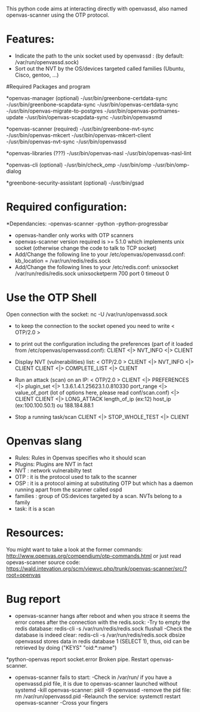 

This python code aims at interacting directly with openvassd, also named openvas-scanner using the OTP protocol.

# Features:

* Indicate the path to the unix socket used by openvassd : (by default: /var/run/openvassd.sock)
* Sort out the NVT by the OS/devices targeted called families (Ubuntu, Cisco, gentoo, ...)

#Required Packages and program

*openvas-manager (optional)
-/usr/bin/greenbone-certdata-sync
-/usr/bin/greenbone-scapdata-sync
-/usr/bin/openvas-certdata-sync
-/usr/bin/openvas-migrate-to-postgres
-/usr/bin/openvas-portnames-update
-/usr/bin/openvas-scapdata-sync
-/usr/bin/openvasmd

*openvas-scanner (required)
-/usr/bin/greenbone-nvt-sync
-/usr/bin/openvas-mkcert
-/usr/bin/openvas-mkcert-client
-/usr/bin/openvas-nvt-sync
-/usr/bin/openvassd

*openvas-libraries (???)
-/usr/bin/openvas-nasl
-/usr/bin/openvas-nasl-lint

*openvas-cli (optional)
-/usr/bin/check_omp
-/usr/bin/omp
-/usr/bin/omp-dialog

*greenbone-security-assistant (optional)
-/usr/bin/gsad


# Required configuration:

*Dependancies:
-openvas-scanner
-python
-python-progressbar

* openvas-handler only works with OTP scanners
* openvas-scanner version required is >= 5.1.0 which implements unix socket (otherwise change the code to talk to TCP socket)
* Add/Change the following line to your /etc/openvas/openvassd.conf: kb_location = /var/run/redis/redis.sock
* Add/Change the following lines to your /etc/redis.conf:
unixsocket /var/run/redis/redis.sock
unixsocketperm 700
port 0
timeout 0

# Use the OTP Shell

Open connection with the socket: nc -U /var/run/openvassd.sock

* to keep the connection to the socket opened you need to write
< OTP/2.0 >

* to print out the configuration including the preferences (part of it loaded from /etc/openvas/openvassd.conf):
CLIENT <|> NVT_INFO <|> CLIENT

* Display NVT (vulnerabilities) list:
< OTP/2.0 >
CLIENT <|> NVT_INFO <|> CLIENT
CLIENT <|> COMPLETE_LIST <|> CLIENT

* Run an attack (scan) on an IP:
< OTP/2.0 >
CLIENT <|> PREFERENCES <|>
plugin_set <|> 1.3.6.1.4.1.25623.1.0.810330
port_range <|> value_of_port
(lot of options here, please read conf/scan.conf)
<|> CLIENT
CLIENT <|> LONG_ATTACK 
length_of_ip (ex:12)
host_ip (ex:100.100.50.1) ou 188.184.88.1

* Stop a running task/scan
CLIENT <|> STOP_WHOLE_TEST <|> CLIENT

# Openvas slang
* Rules: Rules in Openvas specifies who it should scan
* Plugins: Plugins are NVT in fact
* NVT : network vulnerabilty test
* OTP : it is the protocol used to talk to the scanner
* OSP : it is a protocol aiming at substituting OTP but which has a daemon running apart from the scanner called ospd
* families : group of OS:devices targeted by a scan. NVTs belong to a family
* task: it is a scan

# Resources:
You might want to take a look at the former commands: http://www.openvas.org/compendium/otp-commands.html
or just read opevas-scanner source code: https://wald.intevation.org/scm/viewvc.php/trunk/openvas-scanner/src/?root=openvas

# Bug report

* openvas-scanner hangs after reboot and when you strace it seems the error comes after the connection with the redis.sock:
-Try to empty the redis database: redis-cli -s /var/run/redis/redis.sock flushall
-Check the database is indeed clear: redis-cli -s /var/run/redis/redis.sock dbsize
openvassd stores data in redis database 1 (SELECT 1), thus, oid can be retrieved by doing ("KEYS" "oid:*:name")

*python-openvas report socket.error Broken pipe.
Restart openvas-scanner.


* openvas-scanner fails to start:
-Check in /var/run/ if you have a openvassd.pid file, it is due to openvas-scanner launched without systemd
-kill openvas-scanner: pkill -9 openvassd
-remove the pid file: rm /var/run/openvassd.pid
-Relaunch the service: systemctl restart openvas-scanner
-Cross your fingers
